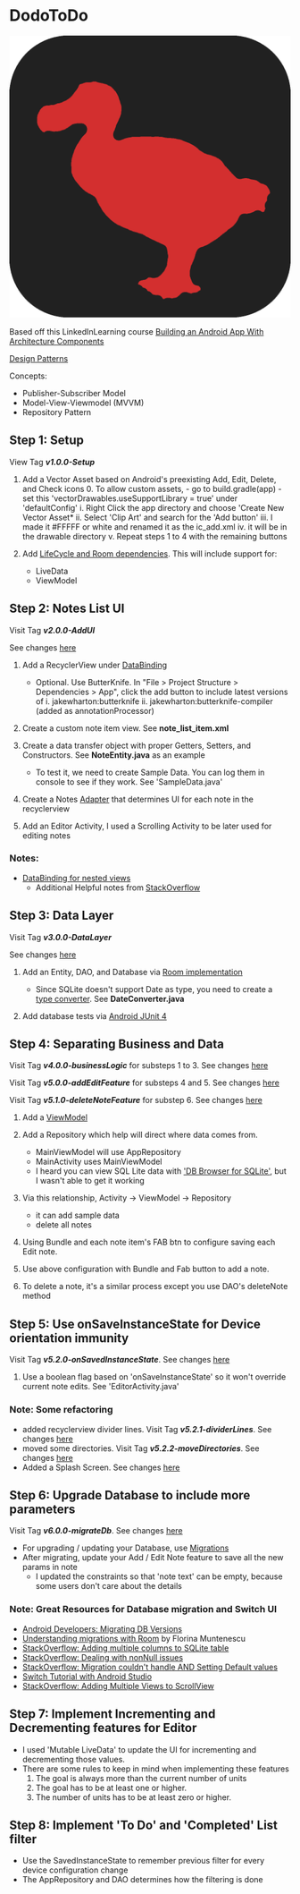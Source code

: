 # DodoToDo

![Dodo To-Do Image](resources/graphics/dodo_todo_logo.png)

Based off this LinkedInLearning course [Building an Android App With Architecture Components](https://www.linkedin.com/learning/building-an-android-app-with-architecture-components/)

[Design Patterns](https://www.quora.com/What-are-some-common-design-patterns-in-Android-development)

Concepts:
- Publisher-Subscriber Model
- Model-View-Viewmodel (MVVM)
- Repository Pattern

## Step 1: Setup

View Tag ***v1.0.0-Setup***

1. Add a Vector Asset based on Android's preexisting Add, Edit, Delete, and Check icons 0. To allow custom assets, - go to build.gradle(app) - set this 'vectorDrawables.useSupportLibrary = true' under 'defaultConfig'
    i. Right Click the app directory and choose 'Create New Vector Asset*
    ii. Select 'Clip Art' and search for the 'Add button'
    iii. I made it #FFFFF or white and renamed it as the ic_add.xml
    iv. it will be in the drawable directory
    v. Repeat steps 1 to 4 with the remaining buttons

2. Add [LifeCycle and Room dependencies](https://developer.android.com/topic/libraries/architecture/adding-components). This will include support for:
    - LiveData
    - ViewModel

## Step 2: Notes List UI

Visit Tag ***v2.0.0-AddUI***

See changes [here](https://github.com/JoshuaTheEngineer/DodoToDo/compare/v1.0.0-Setup...v2.0.0-AddUI)

1. Add a RecyclerView under [DataBinding](https://developer.android.com/topic/libraries/data-binding)

    - Optional. Use ButterKnife. In "File > Project Structure > Dependencies > App", click the add button to include latest versions of
        i. jakewharton:butterknife
        ii. jakewharton:butterknife-compiler (added as annotationProcessor)

2. Create a custom note item view. See **note_list_item.xml**

3. Create a data transfer object with proper Getters, Setters, and Constructors. See **NoteEntity.java** as an example

    - To test it, we need to create Sample Data. You can log them in console to see if they work. See 'SampleData.java'

4. Create a Notes [Adapter](https://developer.android.com/reference/android/support/v7/widget/RecyclerView.Adapter) that determines UI for each note in the recyclerview

5. Add an Editor Activity, I used a Scrolling Activity to be later used for editing notes

### Notes:
- [DataBinding for nested views](https://medium.com/androiddevelopers/android-data-binding-that-include-thing-1c8791dd6038#.lmx38b8gs)
    - Additional Helpful notes from [StackOverflow](https://stackoverflow.com/questions/34636934/android-data-binding-setsupportactionbar)

## Step 3: Data Layer

Visit Tag ***v3.0.0-DataLayer***

See changes [here](https://github.com/JoshuaTheEngineer/DodoToDo/compare/v2.0.0-AddUI...v3.0.0-DataLayer)

1. Add an Entity, DAO, and Database via [Room implementation](https://developer.android.com/reference/androidx/room/package-summary)

    - Since SQLite doesn't support Date as type, you need to create a [type converter](https://developer.android.com/reference/androidx/room/TypeConverters). See **DateConverter.java**

2. Add database tests via [Android JUnit 4](https://developer.android.com/training/testing/junit-runner)

## Step 4: Separating Business and Data

Visit Tag ***v4.0.0-businessLogic*** for substeps 1 to 3. See changes [here](https://github.com/JoshuaTheEngineer/DodoToDo/compare/v3.0.0-DataLayer...v4.0.0-businessLogic)

Visit Tag ***v5.0.0-addEditFeature*** for substeps 4 and 5. See changes [here](https://github.com/JoshuaTheEngineer/DodoToDo/compare/v4.0.0-businessLogic...v5.0.0-addEditFeature)

Visit Tag ***v5.1.0-deleteNoteFeature*** for substep 6. See changes [here](https://github.com/JoshuaTheEngineer/DodoToDo/compare/v5.0.0-addEditFeature...v5.1.0-deleteNoteFeature)

1. Add a [ViewModel](https://developer.android.com/topic/libraries/architecture/viewmodel)

2. Add a Repository which help will direct where data comes from.
    - MainViewModel will use AppRepository
    - MainActivity uses MainViewModel
    - I heard you can view  SQL Lite data with ['DB Browser for SQLite'](https://sqlitebrowser.org/), but I wasn't able to get it working

3. Via this relationship, Activity -> ViewModel -> Repository
    - it can add sample data
    - delete all notes

4. Using Bundle and each note item's FAB btn to configure saving each Edit note.

5. Use above configuration with Bundle and Fab button to add a note.

6. To delete a note, it's a similar process except you use DAO's deleteNote method

## Step 5: Use onSaveInstanceState for Device orientation immunity

Visit Tag ***v5.2.0-onSavedInstanceState***. See changes [here](https://github.com/JoshuaTheEngineer/DodoToDo/compare/v5.1.0-deleteNoteFeature...v5.2.0-onSavedInstanceState)

1. Use a boolean flag based on 'onSaveInstanceState' so it won't override current note edits. See 'EditorActivity.java'

### Note: Some refactoring
- added recyclerview divider lines. Visit Tag ***v5.2.1-dividerLines***. See changes [here](https://github.com/JoshuaTheEngineer/DodoToDo/compare/v5.2.0-onSavedInstanceState...v5.2.1-dividerLines)
- moved some directories. Visit Tag ***v5.2.2-moveDirectories***. See changes [here](https://github.com/JoshuaTheEngineer/DodoToDo/compare/v5.2.1-dividerLines...v5.2.2-moveDirectories)
- Added a Splash Screen. See changes [here](https://github.com/JoshuaTheEngineer/DodoToDo/compare/5.2.2-moveDirectories...v5.3.0-splashScreen)

## Step 6: Upgrade Database to include more parameters

Visit Tag ***v6.0.0-migrateDb***. See changes [here](https://github.com/JoshuaTheEngineer/DodoToDo/compare/v5.3.0-splashScreen...v6.0.0-migrateDb)

- For upgrading / updating your Database, use [Migrations](https://developer.android.com/training/data-storage/room/migrating-db-versions)
- After migrating, update your Add / Edit Note feature to save all the new params in note
    - I updated the constraints so that 'note text' can be empty, because some users don't care about the details

### Note: Great Resources for Database migration and Switch UI
- [Android Developers: Migrating DB Versions](https://developer.android.com/training/data-storage/room/migrating-db-versions)
- [Understanding migrations with Room](https://medium.com/androiddevelopers/understanding-migrations-with-room-f01e04b07929) by Florina Muntenescu
- [StackOverflow: Adding multiple columns to SQLite table](https://stackoverflow.com/questions/6172815/sqlite-alter-table-add-multiple-columns-in-a-single-statement)
- [StackOverflow: Dealing with nonNull issues](https://stackoverflow.com/questions/52764507/room-how-to-set-fields-notnull-value-is-false)
- [StackOverflow: Migration couldn't handle AND Setting Default values](https://stackoverflow.com/questions/52274366/android-room-migration-didnt-properly-handle-wrong-columns-order)
- [Switch Tutorial with Android Studio](https://abhiandroid.com/ui/switch)
- [StackOverflow: Adding Multiple Views to ScrollView](https://stackoverflow.com/questions/9660328/is-it-impossible-to-add-multiple-views-to-a-scrollview)

## Step 7: Implement Incrementing and Decrementing features for Editor
- I used 'Mutable LiveData' to update the UI for incrementing and decrementing those values.
- There are some rules to keep in mind when implementing these features
    1. The goal is always more than the current number of units
    2. The goal has to be at least one or higher.
    3. The number of units has to be at least zero or higher.

## Step 8: Implement 'To Do' and 'Completed' List filter
- Use the SavedInstanceState to remember previous filter for every device configuration change
- The AppRepository and DAO determines how the filtering is done